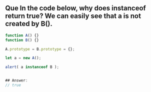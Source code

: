 ## Que In the code below, why does instanceof return true? We can easily see that a is not created by B().

```javascript
function A() {}
function B() {}

A.prototype = B.prototype = {};

let a = new A();

alert( a instanceof B ); 


## Answer:
// true